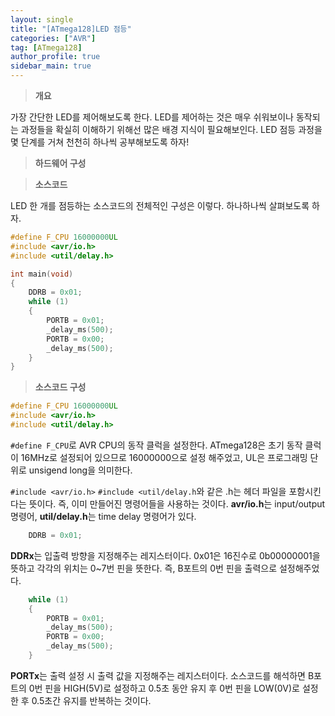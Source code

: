 ```yaml
---
layout: single
title: "[ATmega128]LED 점등"
categories: ["AVR"]
tag: [ATmega128]
author_profile: true
sidebar_main: true
---
```


> **개요**

가장 간단한 LED를 제어해보도록 한다. LED를 제어하는 것은 매우 쉬워보이나 동작되는 과정들을 확실히 이해하기 위해선 많은 배경 지식이 필요해보인다. LED 점등 과정을 몇 단계를 거쳐 천천히 하나씩 공부해보도록 하자!

> **하드웨어 구성**

> **소스코드**

LED 한 개를 점등하는 소스코드의 전체적인 구성은 이렇다. 하나하나씩 살펴보도록 하자.
```cpp
#define F_CPU 16000000UL
#include <avr/io.h>
#include <util/delay.h>

int main(void)
{
	DDRB = 0x01;
	while (1)
	{
		PORTB = 0x01;
		_delay_ms(500);
		PORTB = 0x00;
		_delay_ms(500);
	}
}
```

> **소스코드 구성**

```cpp
#define F_CPU 16000000UL
#include <avr/io.h>
#include <util/delay.h>
```
```#define F_CPU```로 AVR CPU의 동작 클럭을 설정한다. ATmega128은 초기 동작 클럭이 16MHz로 설정되어 있으므로 16000000으로 설정 해주었고, UL은 프로그래밍 단위로 unsigend long을 의미한다.


```#include <avr/io.h>``` ```#include <util/delay.h```와 같은 .h는 헤더 파일을 포함시킨다는 뜻이다. 즉, 이미 만들어진 명령어들을 사용하는 것이다. **avr/io.h**는 input/output 명령어, **util/delay.h**는 time delay 명령어가 있다.

```cpp
	DDRB = 0x01;
```
**DDRx**는 입출력 방향을 지정해주는 레지스터이다. 0x01은 16진수로 0b00000001을 뜻하고 각각의 위치는 0~7번 핀을 뜻한다. 즉, B포트의 0번 핀을 출력으로 설정해주었다.

```cpp
	while (1)
	{
		PORTB = 0x01;
		_delay_ms(500);
		PORTB = 0x00;
		_delay_ms(500);
	}
```

**PORTx**는 출력 설정 시 출력 값을 지정해주는 레지스터이다. 소스코드를 해석하면 B포트의 0번 핀을 HIGH(5V)로 설정하고 0.5초 동안 유지 후 0번 핀을 LOW(0V)로 설정한 후 0.5초간 유지를 반복하는 것이다.
